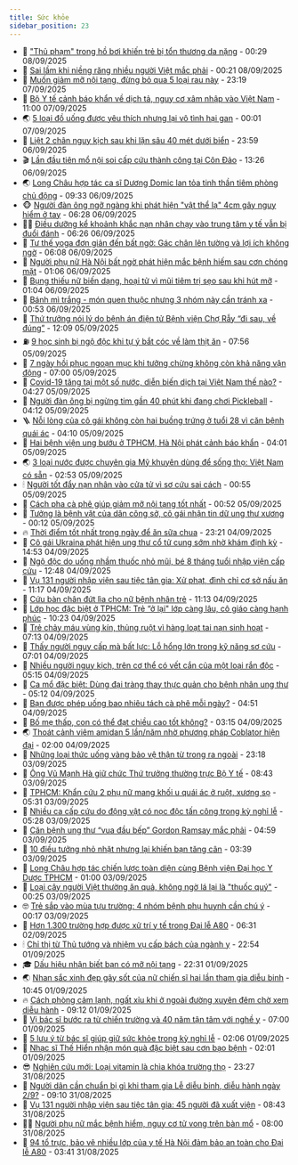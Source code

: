 ```yaml
---
title: Sức khỏe
sidebar_position: 23
---
```


<!-- dantri-suc-khoe:START -->
- 🤔 [&quot;Thủ phạm&quot; trong hồ bơi khiến trẻ bị tổn thương da nặng](https://dantri.com.vn/suc-khoe/thu-pham-trong-ho-boi-khien-tre-bi-ton-thuong-da-nang-20250908065245255.htm) - 00:29 08/09/2025
- 🚦 [Sai lầm khi niềng răng nhiều người Việt mắc phải](https://dantri.com.vn/suc-khoe/sai-lam-khi-nieng-rang-nhieu-nguoi-viet-mac-phai-20250822133407329.htm) - 00:21 08/09/2025
- 🤖 [Muốn giảm mỡ nội tạng, đừng bỏ qua 5 loại rau này](https://dantri.com.vn/suc-khoe/muon-giam-mo-noi-tang-dung-bo-qua-5-loai-rau-nay-20250907123540537.htm) - 23:19 07/09/2025
- 🐻 [Bộ Y tế cảnh báo khẩn về dịch tả, nguy cơ xâm nhập vào Việt Nam](https://dantri.com.vn/suc-khoe/bo-y-te-canh-bao-khan-ve-dich-ta-nguy-co-xam-nhap-vao-viet-nam-20250907164820703.htm) - 11:00 07/09/2025
- 🌏 [5 loại đồ uống được yêu thích nhưng lại vô tình hại gan](https://dantri.com.vn/suc-khoe/5-loai-do-uong-duoc-yeu-thich-nhung-lai-vo-tinh-hai-gan-20250906193102430.htm) - 00:01 07/09/2025
- 👺 [Liệt 2 chân nguy kịch sau khi lặn sâu 40 mét dưới biển](https://dantri.com.vn/suc-khoe/liet-2-chan-nguy-kich-sau-khi-lan-sau-40-met-duoi-bien-20250906194111468.htm) - 23:59 06/09/2025
- 🎬 [Lần đầu tiên mổ nội soi cấp cứu thành công tại Côn Đảo](https://dantri.com.vn/suc-khoe/lan-dau-tien-mo-noi-soi-cap-cuu-thanh-cong-tai-con-dao-20250906201946180.htm) - 13:26 06/09/2025
- 🌏 [Long Châu hợp tác ca sĩ Dương Domic lan tỏa tinh thần tiêm phòng chủ động](https://dantri.com.vn/suc-khoe/long-chau-hop-tac-ca-si-duong-domic-lan-toa-tinh-than-tiem-phong-chu-dong-20250906153858051.htm) - 09:33 06/09/2025
- 🐵 [Người đàn ông ngỡ ngàng khi phát hiện &quot;vật thể lạ&quot; 4cm gây nguy hiểm ở tay](https://dantri.com.vn/suc-khoe/nguoi-dan-ong-ngo-ngang-khi-phat-hien-vat-the-la-4cm-gay-nguy-hiem-o-tay-20250906090852374.htm) - 06:28 06/09/2025
- 👨‍🏫 [Điều dưỡng kể khoảnh khắc nạn nhân chạy vào trung tâm y tế vẫn bị đuổi đánh](https://dantri.com.vn/suc-khoe/dieu-duong-ke-khoanh-khac-nan-nhan-chay-vao-trung-tam-y-te-van-bi-duoi-danh-20250906132208710.htm) - 06:26 06/09/2025
- 🤗 [Tư thế yoga đơn giản đến bất ngờ: Gác chân lên tường và lợi ích không ngờ](https://dantri.com.vn/suc-khoe/tu-the-yoga-don-gian-den-bat-ngo-gac-chan-len-tuong-va-loi-ich-khong-ngo-20250905163644651.htm) - 06:08 06/09/2025
- 🫶 [Người phụ nữ Hà Nội bất ngờ phát hiện mắc bệnh hiếm sau cơn chóng mặt](https://dantri.com.vn/suc-khoe/nguoi-phu-nu-ha-noi-bat-ngo-phat-hien-mac-benh-hiem-sau-con-chong-mat-20250905194413819.htm) - 01:06 06/09/2025
- 🙉 [Bụng thiếu nữ biến dạng, hoại tử vì mũi tiêm trị sẹo sau khi hút mỡ](https://dantri.com.vn/suc-khoe/bung-thieu-nu-bien-dang-hoai-tu-vi-mui-tiem-tri-seo-sau-khi-hut-mo-20250904161927467.htm) - 01:04 06/09/2025
- 🦅 [Bánh mì trắng - món quen thuộc nhưng 3 nhóm này cần tránh xa](https://dantri.com.vn/suc-khoe/banh-mi-trang-mon-quen-thuoc-nhung-3-nhom-nay-can-tranh-xa-20250905074653035.htm) - 00:53 06/09/2025
- 🐘 [Thứ trưởng nói lý do bệnh án điện tử Bệnh viện Chợ Rẫy “đi sau, về đúng”](https://dantri.com.vn/suc-khoe/thu-truong-noi-ly-do-benh-an-dien-tu-benh-vien-cho-ray-di-sau-ve-dung-20250905173325941.htm) - 12:09 05/09/2025
- ⛽️ [9 học sinh bị ngộ độc khi tự ý bắt cóc về làm thịt ăn](https://dantri.com.vn/suc-khoe/9-hoc-sinh-bi-ngo-doc-khi-tu-y-bat-coc-ve-lam-thit-an-20250905131639027.htm) - 07:56 05/09/2025
- 🤡 [7 ngày hồi phục ngoạn mục khi tưởng chừng không còn khả năng vận động](https://dantri.com.vn/suc-khoe/7-ngay-hoi-phuc-ngoan-muc-khi-tuong-chung-khong-con-kha-nang-van-dong-20250905115604316.htm) - 07:00 05/09/2025
- 💼 [Covid-19 tăng tại một số nước, diễn biến dịch tại Việt Nam thế nào?](https://dantri.com.vn/suc-khoe/covid-19-tang-tai-mot-so-nuoc-dien-bien-dich-tai-viet-nam-the-nao-20250905111408489.htm) - 04:27 05/09/2025
- 🤔 [Người đàn ông bị ngừng tim gần 40 phút khi đang chơi Pickleball](https://dantri.com.vn/suc-khoe/nguoi-dan-ong-bi-ngung-tim-gan-40-phut-khi-dang-choi-pickleball-20250905072659033.htm) - 04:12 05/09/2025
- 🪜 [Nỗi lòng của cô gái không còn hai buồng trứng ở tuổi 28 vì căn bệnh quái ác](https://dantri.com.vn/suc-khoe/noi-long-cua-co-gai-khong-con-hai-buong-trung-o-tuoi-28-vi-can-benh-quai-ac-20250905083126571.htm) - 04:10 05/09/2025
- 📝 [Hai bệnh viện ung bướu ở TPHCM, Hà Nội phát cảnh báo khẩn](https://dantri.com.vn/suc-khoe/hai-benh-vien-ung-buou-o-tphcm-ha-noi-phat-canh-bao-khan-20250905085250091.htm) - 04:01 05/09/2025
- 🌏 [3 loại nước được chuyên gia Mỹ khuyên dùng để sống thọ: Việt Nam có sẵn](https://dantri.com.vn/suc-khoe/3-loai-nuoc-duoc-chuyen-gia-my-khuyen-dung-de-song-tho-viet-nam-co-san-20250905065609112.htm) - 02:53 05/09/2025
- 🕯 [Người tốt đẩy nạn nhân vào cửa tử vì sơ cứu sai cách](https://dantri.com.vn/suc-khoe/nguoi-tot-day-nan-nhan-vao-cua-tu-vi-so-cuu-sai-cach-20250811125432275.htm) - 00:55 05/09/2025
- 🦍 [Cách pha cà phê giúp giảm mỡ nội tạng tốt nhất](https://dantri.com.vn/khoa-hoc/cach-pha-ca-phe-giup-giam-mo-noi-tang-tot-nhat-20250905062906082.htm) - 00:52 05/09/2025
- 🌈 [Tưởng là bệnh vặt của dân công sở, cô gái nhận tin dữ ung thư xương](https://dantri.com.vn/suc-khoe/tuong-la-benh-vat-cua-dan-cong-so-co-gai-nhan-tin-du-ung-thu-xuong-20250820173104185.htm) - 00:12 05/09/2025
- 🔥 [Thời điểm tốt nhất trong ngày để ăn sữa chua](https://dantri.com.vn/suc-khoe/thoi-diem-tot-nhat-trong-ngay-de-an-sua-chua-20250904172733965.htm) - 23:21 04/09/2025
- 🌊 [Cô gái Ukraina phát hiện ung thư cổ tử cung sớm nhờ khám định kỳ](https://dantri.com.vn/suc-khoe/co-gai-ukraina-phat-hien-ung-thu-co-tu-cung-som-nho-kham-dinh-ky-20250904214308155.htm) - 14:53 04/09/2025
- 🚦 [Ngộ độc do uống nhầm thuốc nhỏ mũi, bé 8 tháng tuổi nhập viện cấp cứu](https://dantri.com.vn/suc-khoe/ngo-doc-do-uong-nham-thuoc-nho-mui-be-8-thang-tuoi-nhap-vien-cap-cuu-20250904171251197.htm) - 12:48 04/09/2025
- 🤖 [Vụ 131 người nhập viện sau tiệc tân gia: Xử phạt, đình chỉ cơ sở nấu ăn](https://dantri.com.vn/suc-khoe/vu-131-nguoi-nhap-vien-sau-tiec-tan-gia-xu-phat-dinh-chi-co-so-nau-an-20250904173500579.htm) - 11:17 04/09/2025
- 🤡 [Cứu bàn chân đứt lìa cho nữ bệnh nhân trẻ](https://dantri.com.vn/suc-khoe/cuu-ban-chan-dut-lia-cho-nu-benh-nhan-tre-20250904180915987.htm) - 11:13 04/09/2025
- 💂 [Lớp học đặc biệt ở TPHCM: Trẻ “ở lại&quot; lớp càng lâu, cô giáo càng hạnh phúc](https://dantri.com.vn/suc-khoe/lop-hoc-dac-biet-o-tphcm-tre-o-lai-lop-cang-lau-co-giao-cang-hanh-phuc-20250904140023201.htm) - 10:23 04/09/2025
- 🦄 [Trẻ chảy máu vùng kín, thủng ruột vì hàng loạt tai nạn sinh hoạt](https://dantri.com.vn/suc-khoe/tre-chay-mau-vung-kin-thung-ruot-vi-hang-loat-tai-nan-sinh-hoat-20250904121103746.htm) - 07:13 04/09/2025
- 🧠 [Thấy người nguy cấp mà bất lực: Lỗ hổng lớn trong kỹ năng sơ cứu](https://dantri.com.vn/suc-khoe/thay-nguoi-nguy-cap-ma-bat-luc-lo-hong-lon-trong-ky-nang-so-cuu-20250811123314183.htm) - 07:01 04/09/2025
- 🤖 [Nhiều người nguy kịch, trên cơ thể có vết cắn của một loại rắn độc](https://dantri.com.vn/suc-khoe/nhieu-nguoi-nguy-kich-tren-co-the-co-vet-can-cua-mot-loai-ran-doc-20250904115919174.htm) - 05:15 04/09/2025
- 💼 [Ca mổ đặc biệt: Dùng đại tràng thay thực quản cho bệnh nhân ung thư](https://dantri.com.vn/suc-khoe/ca-mo-dac-biet-dung-dai-trang-thay-thuc-quan-cho-benh-nhan-ung-thu-20250904120837427.htm) - 05:12 04/09/2025
- 🧰 [Bạn được phép uống bao nhiêu tách cà phê mỗi ngày?](https://dantri.com.vn/suc-khoe/ban-duoc-phep-uong-bao-nhieu-tach-ca-phe-moi-ngay-20250904102805184.htm) - 04:51 04/09/2025
- 🎉 [Bố mẹ thấp, con có thể đạt chiều cao tốt không?](https://dantri.com.vn/suc-khoe/bo-me-thap-con-co-the-dat-chieu-cao-tot-khong-20250903120558372.htm) - 03:15 04/09/2025
- 🌏 [Thoát cảnh viêm amidan 5 lần/năm nhờ phương pháp Coblator hiện đại](https://dantri.com.vn/suc-khoe/thoat-canh-viem-amidan-5-lannam-nho-phuong-phap-coblator-hien-dai-20250831102229585.htm) - 02:00 04/09/2025
- 📝 [Những loại thức uống vàng bảo vệ thận từ trong ra ngoài](https://dantri.com.vn/suc-khoe/nhung-loai-thuc-uong-vang-bao-ve-than-tu-trong-ra-ngoai-20250902101724879.htm) - 23:18 03/09/2025
- 🧠 [Ông Vũ Mạnh Hà giữ chức Thứ trưởng thường trực Bộ Y tế](https://dantri.com.vn/suc-khoe/ong-vu-manh-ha-giu-chuc-thu-truong-thuong-truc-bo-y-te-20250903151223460.htm) - 08:43 03/09/2025
- 🚀 [TPHCM: Khẩn cứu 2 phụ nữ mang khối u quái ác ở ruột, xương sọ](https://dantri.com.vn/suc-khoe/tphcm-khan-cuu-2-phu-nu-mang-khoi-u-quai-ac-o-ruot-xuong-so-20250903122407480.htm) - 05:31 03/09/2025
- 💯 [Nhiều ca cấp cứu do động vật có nọc độc tấn công trong kỳ nghỉ lễ](https://dantri.com.vn/suc-khoe/nhieu-ca-cap-cuu-do-dong-vat-co-noc-doc-tan-cong-trong-ky-nghi-le-20250903104110420.htm) - 05:28 03/09/2025
- 🫶 [Căn bệnh ung thư “vua đầu bếp” Gordon Ramsay mắc phải](https://dantri.com.vn/suc-khoe/can-benh-ung-thu-vua-dau-bep-gordon-ramsay-mac-phai-20250903114729751.htm) - 04:59 03/09/2025
- 👹 [10 điều tưởng nhỏ nhặt nhưng lại khiến bạn tăng cân](https://dantri.com.vn/suc-khoe/10-dieu-tuong-nho-nhat-nhung-lai-khien-ban-tang-can-20250901193601307.htm) - 03:39 03/09/2025
- 🤩 [Long Châu hợp tác chiến lược toàn diện cùng Bệnh viện Đại học Y Dược TPHCM](https://dantri.com.vn/suc-khoe/long-chau-hop-tac-chien-luoc-toan-dien-cung-benh-vien-dai-hoc-y-duoc-tphcm-20250902144942400.htm) - 01:00 03/09/2025
- 🌊 [Loại cây người Việt thường ăn quả, không ngờ lá lại là &quot;thuốc quý&quot;](https://dantri.com.vn/suc-khoe/loai-cay-nguoi-viet-thuong-an-qua-khong-ngo-la-lai-la-thuoc-quy-20250903065436866.htm) - 00:25 03/09/2025
- 🤓 [Trẻ sắp vào mùa tựu trường: 4 nhóm bệnh phụ huynh cần chú ý](https://dantri.com.vn/suc-khoe/tre-sap-vao-mua-tuu-truong-4-nhom-benh-phu-huynh-can-chu-y-20250831095530256.htm) - 00:17 03/09/2025
- 🌝 [Hơn 1.300 trường hợp được xử trí y tế trong Đại lễ A80](https://dantri.com.vn/suc-khoe/hon-1300-truong-hop-duoc-xu-tri-y-te-trong-dai-le-a80-20250902131735515.htm) - 06:31 02/09/2025
- 🕯 [Chỉ thị từ Thủ tướng và nhiệm vụ cấp bách của ngành y](https://dantri.com.vn/suc-khoe/chi-thi-tu-thu-tuong-va-nhiem-vu-cap-bach-cua-nganh-y-20250831013255913.htm) - 22:54 01/09/2025
- 🎓 [Dấu hiệu nhận biết bạn có mỡ nội tạng](https://dantri.com.vn/suc-khoe/dau-hieu-nhan-biet-ban-co-mo-noi-tang-20250831203904032.htm) - 22:31 01/09/2025
- 🌏 [Nhan sắc xinh đẹp gây sốt của nữ chiến sĩ hai lần tham gia diễu binh](https://dantri.com.vn/doi-song/nhan-sac-xinh-dep-gay-sot-cua-nu-chien-si-hai-lan-tham-gia-dieu-binh-20250901171715383.htm) - 10:45 01/09/2025
- 🔥 [Cách phòng cảm lạnh, ngất xỉu khi ở ngoài đường xuyên đêm chờ xem diễu hành](https://dantri.com.vn/suc-khoe/cach-phong-cam-lanh-ngat-xiu-khi-o-ngoai-duong-xuyen-dem-cho-xem-dieu-hanh-20250901161016651.htm) - 09:12 01/09/2025
- 📝 [Vị bác sĩ bước ra từ chiến trường và 40 năm tận tâm với nghề y](https://dantri.com.vn/suc-khoe/vi-bac-si-buoc-ra-tu-chien-truong-va-40-nam-tan-tam-voi-nghe-y-20250901115749400.htm) - 07:00 01/09/2025
- 🧠 [5 lưu ý từ bác sĩ giúp giữ sức khỏe trong kỳ nghỉ lễ](https://dantri.com.vn/suc-khoe/5-luu-y-tu-bac-si-giup-giu-suc-khoe-trong-ky-nghi-le-20250831084406154.htm) - 02:06 01/09/2025
- 🦅 [Nhạc sĩ Thế Hiển nhận món quà đặc biệt sau cơn bạo bệnh](https://dantri.com.vn/suc-khoe/nhac-si-the-hien-nhan-mon-qua-dac-biet-sau-con-bao-benh-20250901075043530.htm) - 02:01 01/09/2025
- 😎 [Nghiên cứu mới: Loại vitamin là chìa khóa trường thọ](https://dantri.com.vn/suc-khoe/nghien-cuu-moi-loai-vitamin-la-chia-khoa-truong-tho-20250831080520959.htm) - 23:27 31/08/2025
- 🎉 [Người dân cần chuẩn bị gì khi tham gia Lễ diễu binh, diễu hành ngày 2/9?](https://dantri.com.vn/suc-khoe/nguoi-dan-can-chuan-bi-gi-khi-tham-gia-le-dieu-binh-dieu-hanh-ngay-29-20250831154942956.htm) - 09:10 31/08/2025
- 🫣 [Vụ 131 người nhập viện sau tiệc tân gia: 45 người đã xuất viện](https://dantri.com.vn/suc-khoe/vu-131-nguoi-nhap-vien-sau-tiec-tan-gia-45-nguoi-da-xuat-vien-20250831133455908.htm) - 08:43 31/08/2025
- 🧑‍🏫 [Người phụ nữ mắc bệnh hiểm, nguy cơ tử vong trên bàn mổ](https://dantri.com.vn/suc-khoe/nguoi-phu-nu-mac-benh-hiem-nguy-co-tu-vong-tren-ban-mo-20250831124219865.htm) - 08:00 31/08/2025
- 🥷 [94 tổ trực, bảo vệ nhiều lớp của y tế Hà Nội đảm bảo an toàn cho Đại lễ A80](https://dantri.com.vn/suc-khoe/94-to-truc-bao-ve-nhieu-lop-cua-y-te-ha-noi-dam-bao-an-toan-cho-dai-le-a80-20250831100152907.htm) - 03:41 31/08/2025<!-- dantri-suc-khoe:END -->
